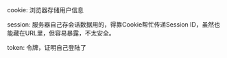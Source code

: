 cookie: 浏览器存储用户信息

session: 服务器自己存会话数据用的，得靠Cookie帮忙传递Session ID，虽然也能藏在URL里，但容易暴露，不太安全。

token: 令牌，证明自己登陆了